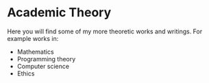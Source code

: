 # Academic Theory
Here you will find some of my more theoretic works and writings.
For example works in:
- Mathematics
- Programming theory
- Computer science
- Ethics
